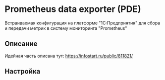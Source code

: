 # Prometheus data exporter (PDE)
Встраиваемая конфигурация на платформе "1С:Предприятия" для сбора и передачи метрик в систему мониторинга "Prometheus"

## Описание
Идейная часть описана тут:
https://infostart.ru/public/811821/

## Настройка